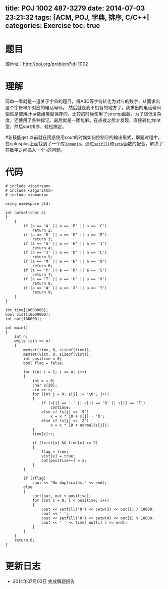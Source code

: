 title: POJ 1002 487-3279
date: 2014-07-03 23:21:32
tags: [ACM, POJ, 字典, 排序, C/C++]
categories: Exercise
toc: true
---
# 题目
源地址：http://poj.org/problem?id=1002

# 理解
简单一看就是一道关于字典的题目，将ABC等字符转化为对应的数字，从而求出这个字符串所对应的电话号码。
然后就是我不机智的地方了。我求出的电话号码依然是使用char数组类型保存的，比较的时候使用了strcmp函数，为了降低复杂度，还使用了各种标记，最后就是一团乱麻。在点拨之后才发现，直接转化为int型，然后sort排序，轻松搞定。

<!-- more -->

#新技能get
以前就在困惑使用cout的时候如何控制它的输出形式，解题过程中，在cplusplus上面找到了一个库[`iomanip`](http://www.cplusplus.com/reference/iomanip/)。通过[`setfill`](http://www.cplusplus.com/reference/iomanip/setfill/)和[`setw`](http://www.cplusplus.com/reference/iomanip/setw/)函数的配合，解决了在数字之间插入一个`-`的问题。

# 代码
```
# include <iostream>
# include <algorithm>
# include <iomanip>

using namespace std;

int normal(char a)
{
    {
        if (a == 'A' || a == 'B' || a == 'C')
            return 2;
        if (a == 'D' || a == 'E' || a == 'F')
            return 3;
        if (a == 'G' || a == 'H' || a == 'I')
            return 4;
        if (a == 'J' || a == 'K' || a == 'L')
            return 5;
        if (a == 'M' || a == 'N' || a == 'O')
            return 6;
        if (a == 'P' || a == 'R' || a == 'S')
            return 7;
        if (a == 'T' || a == 'U' || a == 'V')
            return 8;
        if (a == 'W' || a == 'X' || a == 'Y')
            return 9;
    }
}

int time[10000000];
bool vist[10000000];
int out[100000];

int main()
{
    int n;
    while (cin >> n)
    {
        memset(time, 0, sizeof(time));
        memset(vist, 0, sizeof(vist));
        int positive = 0;
        bool flag = false;

        for (int i = 1; i <= n; i++)
        {
            int x = 0;
            char s[20];
            cin >> s;
            for (int j = 0; s[j] != '\0'; j++)
            {
                if (s[j] == '-' || s[j] == 'Q' || s[j] == 'Z')
                    continue;
                else if (s[j] <= '9')
                    x = x * 10 + s[j] - '0';
                else if (s[j] <= 'Z')
                    x = x * 10 + normal(s[j]);
            }
            time[x]++;

            if (!vist[x] && time[x] >= 2)
            {
                flag = true;
                vist[x] = true;
                out[positive++] = x;
            }
        }

        if (!flag)
            cout << "No duplicates." << endl;
        else
        {
            sort(out, out + positive);
            for (int i = 0; i < positive; i++)
            {
                cout << setfill('0') << setw(3) << out[i] / 10000;
                cout << '-';
                cout << setfill('0') << setw(4) << out[i] % 10000;
                cout << ' ' << time[ out[i] ] << endl;
            }
        }
    }
    return 0;
}
```

# 更新日志
- 2014年07月03日 完成解题报告